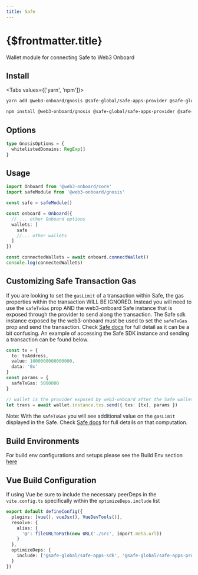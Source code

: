 ```yaml
---
title: Safe
---
```


# {$frontmatter.title}

Wallet module for connecting Safe to Web3 Onboard

## Install

<Tabs values={['yarn', 'npm']}>
<TabPanel value="yarn">

```sh copy
yarn add @web3-onboard/gnosis @safe-global/safe-apps-provider @safe-global/safe-apps-sdk
```

  </TabPanel>
  <TabPanel value="npm">

```sh copy
npm install @web3-onboard/gnosis @safe-global/safe-apps-provider @safe-global/safe-apps-sdk
```

  </TabPanel>
</Tabs>

## Options

```typescript
type GnosisOptions = {
  whitelistedDomains: RegExp[]
}
```

## Usage

```typescript
import Onboard from '@web3-onboard/core'
import safeModule from '@web3-onboard/gnosis'

const safe = safeModule()

const onboard = Onboard({
  // ... other Onboard options
  wallets: [
    safe
    //... other wallets
  ]
})

const connectedWallets = await onboard.connectWallet()
console.log(connectedWallets)
```

## Customizing Safe Transaction Gas

If you are looking to set the `gasLimit` of a transaction within Safe, the gas properties within the transaction WILL BE IGNORED.
Instead you will need to use the `safeTxGas` prop AND the web3-onboard Safe instance that is exposed through the provider to send along the transaction.
The Safe sdk instance exposed by the web3-onboard must be used to set the `safeTxGas` prop and send the transaction.
Check [Safe docs](https://github.com/safe-global/safe-contracts/blob/a6504a9afdeac186a8cdb29ad68b189523c80eda/docs/safe_tx_gas.md) for full detail as it can be a bit confusing.
An example of accessing the Safe SDK instance and sending a transaction can be found below.

```typescript
const tx = {
  to: toAddress,
  value: 1000000000000000,
  data: '0x'
}
const params = {
  safeTxGas: 5000000
}

// wallet is the provider exposed by web3-onboard after the Safe wallet is connected
let trans = await wallet.instance.txs.send({ txs: [tx], params })
```

Note: With the `safeTxGas` you will see additional value on the `gasLimit` displayed in the Safe. Check [Safe docs](https://github.com/safe-global/safe-contracts/blob/a6504a9afdeac186a8cdb29ad68b189523c80eda/docs/safe_tx_gas.md) for full details on that computation.

## Build Environments

For build env configurations and setups please see the Build Env section [here](/docs/modules/core#build-environments)

## Vue Build Configuration

If using Vue be sure to include the necessary peerDeps in the `vite.config.ts` specifically within the `optimizeDeps.include` list

```typescript
export default defineConfig({
  plugins: [vue(), vueJsx(), VueDevTools()],
  resolve: {
    alias: {
      '@': fileURLToPath(new URL('./src', import.meta.url))
    }
  },
  optimizeDeps: {
    include: ['@safe-global/safe-apps-sdk', '@safe-global/safe-apps-provider']
  }
})
```